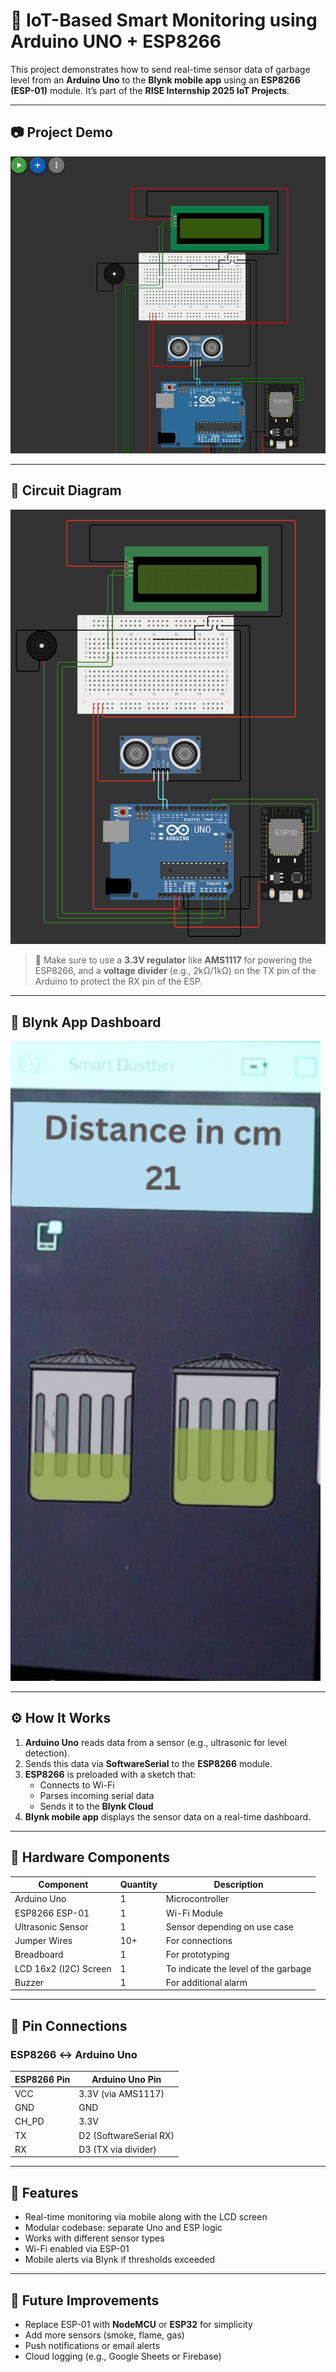 # 🚀 IoT-Based Smart Monitoring using Arduino UNO + ESP8266

This project demonstrates how to send real-time sensor data of garbage level from an **Arduino Uno** to the **Blynk mobile app** using an **ESP8266 (ESP-01)** module. It’s part of the **RISE Internship 2025 IoT Projects**.

---

## 📷 Project Demo

![demo](./images/demo.gif)

---

## 🔌 Circuit Diagram

![circuit](./images/ckt.png)

> 🔧 Make sure to use a **3.3V regulator** like **AMS1117** for powering the ESP8266, and a **voltage divider** (e.g., 2kΩ/1kΩ) on the TX pin of the Arduino to protect the RX pin of the ESP.

---

## 📱 Blynk App Dashboard

![blynk_dashboard](./images/blynk.png)

---

## ⚙️ How It Works

1. **Arduino Uno** reads data from a sensor (e.g., ultrasonic for level detection).
2. Sends this data via **SoftwareSerial** to the **ESP8266** module.
3. **ESP8266** is preloaded with a sketch that:
   - Connects to Wi-Fi
   - Parses incoming serial data
   - Sends it to the **Blynk Cloud**
4. **Blynk mobile app** displays the sensor data on a real-time dashboard.

---

## 🧰 Hardware Components

| Component       | Quantity | Description                       |
|----------------|----------|------------------------------------|
| Arduino Uno     | 1        | Microcontroller                   |
| ESP8266 ESP-01  | 1        | Wi-Fi Module                      |
| Ultrasonic Sensor| 1       | Sensor depending on use case      |
| Jumper Wires    | 10+      | For connections                   |
| Breadboard      | 1        | For prototyping                   |
| LCD 16x2 (I2C) Screen      | 1        | To indicate the level of the garbage    |
| Buzzer          | 1        | For additional alarm              |   

---

## 🔗 Pin Connections

### ESP8266 ↔ Arduino Uno

| ESP8266 Pin | Arduino Uno Pin     |
|-------------|----------------------|
| VCC         | 3.3V (via AMS1117)   |
| GND         | GND                  |
| CH_PD       | 3.3V                 |
| TX          | D2 (SoftwareSerial RX) |
| RX          | D3 (TX via divider)  |

---

## 🚀 Features

- Real-time monitoring via mobile along with the LCD screen
- Modular codebase: separate Uno and ESP logic
- Works with different sensor types
- Wi-Fi enabled via ESP-01
- Mobile alerts via Blynk if thresholds exceeded

---

## 🧠 Future Improvements

- Replace ESP-01 with **NodeMCU** or **ESP32** for simplicity
- Add more sensors (smoke, flame, gas)
- Push notifications or email alerts
- Cloud logging (e.g., Google Sheets or Firebase)
